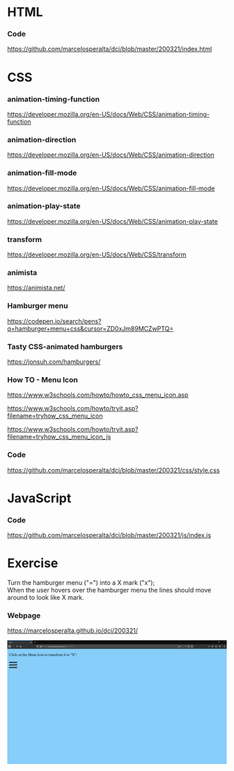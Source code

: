 # HTML

### Code

https://github.com/marcelosperalta/dci/blob/master/200321/index.html

# CSS

### animation-timing-function

https://developer.mozilla.org/en-US/docs/Web/CSS/animation-timing-function

### animation-direction

https://developer.mozilla.org/en-US/docs/Web/CSS/animation-direction


### animation-fill-mode

https://developer.mozilla.org/en-US/docs/Web/CSS/animation-fill-mode

### animation-play-state

https://developer.mozilla.org/en-US/docs/Web/CSS/animation-play-state

### transform

https://developer.mozilla.org/en-US/docs/Web/CSS/transform

### animista

https://animista.net/

### Hamburger menu

https://codepen.io/search/pens?q=hamburger+menu+css&cursor=ZD0xJm89MCZwPTQ=

### Tasty CSS-animated hamburgers

https://jonsuh.com/hamburgers/

### How TO - Menu Icon

https://www.w3schools.com/howto/howto_css_menu_icon.asp

https://www.w3schools.com/howto/tryit.asp?filename=tryhow_css_menu_icon

https://www.w3schools.com/howto/tryit.asp?filename=tryhow_css_menu_icon_js

### Code

https://github.com/marcelosperalta/dci/blob/master/200321/css/style.css

# JavaScript

### Code

https://github.com/marcelosperalta/dci/blob/master/200321/js/index.js

# Exercise

Turn the hamburger menu ("=") into a X mark ("x");  
When the user hovers over the hamburger menu the lines should move around to look like X mark.

### Webpage

https://marcelosperalta.github.io/dci/200321/

![webpage](./img/screen.png)